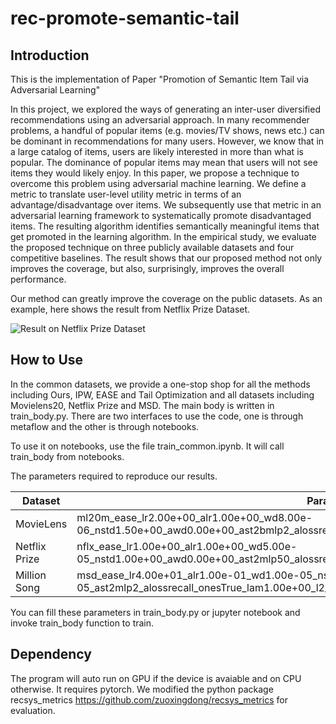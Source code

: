 # rec-promote-semantic-tail

## Introduction
This is the implementation of Paper "Promotion of Semantic Item Tail via Adversarial Learning"


In this project, we explored the ways of generating an inter-user diversified recommendations using an adversarial approach. In many recommender problems, a handful of popular items (e.g. movies/TV shows, news etc.) can be dominant in recommendations for many users. However, we know that in a large catalog of items, users are likely interested in more than what is popular. The dominance of popular items may mean that users will not see items they would likely enjoy. In this paper, we propose a technique to overcome this problem using adversarial machine learning. We define a metric to translate user-level utility metric in terms of an advantage/disadvantage over items. We subsequently use that metric in an adversarial learning framework to systematically promote disadvantaged items.  The resulting algorithm identifies semantically meaningful items that get promoted in the learning algorithm. In the empirical study, we evaluate the proposed technique on three publicly available datasets and four competitive baselines. The result shows that our proposed method not only improves the coverage, but also, surprisingly, improves the overall performance.

Our method can greatly improve the coverage on the public datasets. As an example, here shows the result from Netflix Prize Dataset.

![Result on Netflix Prize Dataset](netflix_prize.png)

## How to Use

In the common datasets, we provide a one-stop shop for all the methods including Ours, IPW, EASE and Tail Optimization and all datasets including Movielens20, Netflix Prize and MSD. The main body is written in train_body.py. There are two interfaces to use the code, one is through metaflow and the other is through notebooks.

To use it on notebooks, use the file train_common.ipynb. It will call train_body from notebooks.

The parameters required to reproduce our results.

|Dataset|Params|
|-----|-----|
|MovieLens |	ml20m_ease_lr2.00e+00_alr1.00e+00_wd8.00e-06_nstd1.50e+00_awd0.00e+00_ast2bmlp2_alossrecall_dist_onesFalse_lam1.00e+00_l2_itemarl_metric |
|Netflix Prize |nflx_ease_lr1.00e+00_alr1.00e+00_wd5.00e-05_nstd1.00e+00_awd0.00e+00_ast2mlp50_alossrecall_dist_onesFalse_lam1.00e+00_l2_itemarl_metric |
|Million Song | msd_ease_lr4.00e+01_alr1.00e-01_wd1.00e-05_nstd5.00e-01_awd1.00e-05_ast2mlp2_alossrecall_onesTrue_lam1.00e+00_l2_itemarl_metric|


You can fill these parameters in train_body.py or jupyter notebook and invoke train_body function to train.

## Dependency

The program will auto run on GPU if the device is avaiable and on CPU otherwise.
It requires pytorch. We modified the python package recsys_metrics https://github.com/zuoxingdong/recsys_metrics for evaluation.
